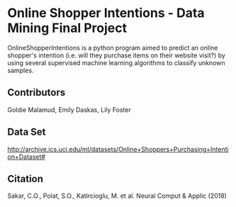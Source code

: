 # Online Shopper Intentions - Data Mining Final Project

OnlineShopperIntentions is a python program aimed to predict an online shopper's intention (i.e. will they purchase items on their website visit?) by using several supervised machine learning algorithms to classify unknown samples. 

## Contributors

Goldie Malamud, Emily Daskas, Lily Foster

## Data Set
http://archive.ics.uci.edu/ml/datasets/Online+Shoppers+Purchasing+Intention+Dataset#

## Citation

Sakar, C.O., Polat, S.O., Katircioglu, M. et al. Neural Comput & Applic (2018)

